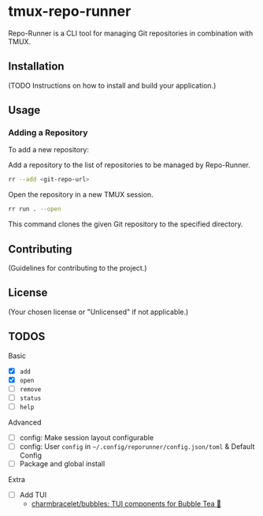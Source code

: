 # tmux-repo-runner

Repo-Runner is a CLI tool for managing Git repositories in combination with TMUX.

## Installation

(TODO Instructions on how to install and build your application.)

## Usage

### Adding a Repository

To add a new repository:

Add a repository to the list of repositories to be managed by Repo-Runner.

```sh
rr --add <git-repo-url>
```

Open the repository in a new TMUX session.

```sh
rr run . --open
```

This command clones the given Git repository to the specified directory.

## Contributing

(Guidelines for contributing to the project.)

## License

(Your chosen license or "Unlicensed" if not applicable.)

## TODOS

Basic

- [x] `add`
- [x] `open`
- [ ] `remove`
- [ ] `status`
- [ ] `help`

Advanced

- [ ] config: Make session layout configurable
- [ ] config: User `config` in `~/.config/reporunner/config.json/toml` & Default Config
- [ ] Package and global install

Extra

- [ ] Add TUI
  - [charmbracelet/bubbles: TUI components for Bubble Tea 🫧](https://github.com/charmbracelet/bubbles/tree/master)
